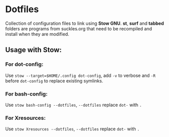 # Dotfiles
Collection of configuration files to link using **Stow GNU**.
**st**, **surf** and **tabbed** folders are programs from suckles.org that need to be recompiled and install when they are modified.
## Usage with Stow:
### For dot-config:
Use `stow --target=$HOME/.config dot-config`, add `-v` to verbose and `-R` before `dot-config` to replace existing symlinks.
### For bash-config:
Use `stow bash-config --dotfiles`, `--dotfiles` replace `dot-` with `.`
### For Xresources:
Use `stow Xresources --dotfiles`, `--dotfiles` replace `dot-` with `.`

